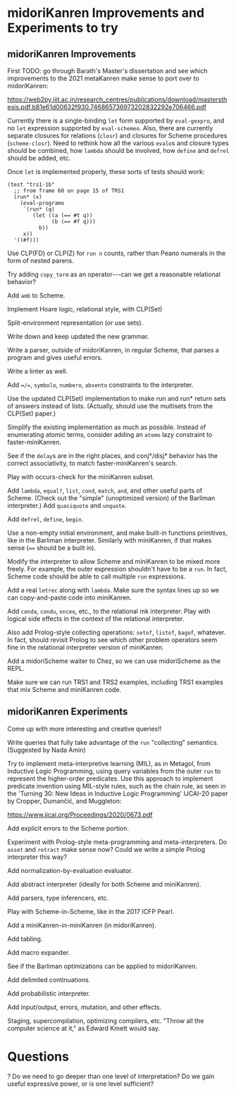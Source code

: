 # midoriKanren Improvements and Experiments to try

## midoriKanren Improvements

First TODO: go through Barath's Master's dissertation and see which improvements to the 2021 metaKanren make sense to port over to midoriKanren:

https://web2py.iiit.ac.in/research_centres/publications/download/mastersthesis.pdf.b81e61d00632f930.746865736973202832292e706466.pdf

Currently there is a single-binding `let` form supported by `eval-gexpro`, and no `let` expression supported by `eval-schemeo`.  Also, there are currently separate closures for relations (`closr`) and closures for Scheme procedures (`scheme-closr`).  Need to rethink how all the various `evalo`s and closure types should be combined, how `lambda` should be involved, how `define` and `defrel` should be added, etc.

Once `let` is implemented properly, these sorts of tests should work:

```
(test "trs1-1b"
  ;; from frame 60 on page 15 of TRS1
  (run* (x)
    (eval-programo
     `(run* (q)
        (let ((a (== #t q))
              (b (== #f q)))
          b))
     x))
  '((#f)))
```

Use CLP(FD) or CLP(Z) for `run n` counts, rather than Peano numerals in the form of nested parens.

Try adding `copy_term` as an operator---can we get a reasonable relational behavior?

Add `amb` to Scheme.

Implement Hoare logic, relational style, with CLP(Set)

Split-environment representation (or use sets).

Write down and keep updated the new grammar.

Write a parser, outside of midoriKanren, in regular Scheme, that parses a program and gives useful errors.

Write a linter as well.

Add `=/=`, `symbolo`, `numbero`, `absento` constraints to the interpreter.

Use the updated CLP(Set) implementation to make run and run* return sets of answers instead of lists.  (Actually, should use the multisets from the CLP(Set) paper.)

Simplify the existing implementation as much as possible.  Instead of enumerating atomic terms, consider adding an `atomo` lazy constraint to faster-miniKanren.

See if the `delay`s are in the right places, and conj*/disj* behavior has the correct associativity, to match faster-miniKanren's search.

Play with occurs-check for the miniKanren subset.

Add `lambda`, `equal?`, `list`, `cond`, `match`, `and`, and other useful parts of Scheme.  (Check out the "simple" (unoptimized version) of the Barliman interpreter.)
Add `quasiquote` and `unquote`.

Add `defrel`, `define`, `begin`.

Use a non-empty initial environment, and make built-in functions primitives, like in the Barliman interpreter.  Similarly with miniKanren, if that makes sense (`==` should be a built in).

Modify the interpreter to allow Scheme and miniKanren to be mixed more freely.  For example, the outer expression shouldn't have to be a `run`.  In fact, Scheme code should be able to call multiple `run` expressions.

Add a real `letrec` along with `lambda`.  Make sure the syntax lines up so we can copy-and-paste code into miniKanren.

Add `conda`, `condu`, `onceo`, etc., to the relational mk interpreter.  Play with logical side effects in the context of the relational interpreter.

Also add Prolog-style collecting operations: `setof`, `listof`, `bagof`, whatever.  In fact, should revisit Prolog to see which other problem operators seem fine in the relational interpreter version of miniKanren.

Add a midoriScheme waiter to Chez, so we can use midoriScheme as the REPL.

Make sure we can run TRS1 and TRS2 examples, including TRS1 examples that mix Scheme and miniKanren code.


## midoriKanren Experiments

Come up with more interesting and creative queries!!

Write queries that fully take advantage of the `run` "collecting" semantics.  (Suggested by Nada Amin)

Try to implement meta-interpretive learning (MIL), as in Metagol, from Inductive Logic Programming, using query variables from the outer `run` to represent the higher-order predicates.  Use this approach to implement predicate invention using MIL-style rules, such as the chain rule, as seen in the 'Turning 30: New Ideas in Inductive Logic Programming' IJCAI-20 paper by Cropper, Dumančić, and Muggleton:

https://www.ijcai.org/Proceedings/2020/0673.pdf

Add explicit errors to the Scheme portion.

Experiment with Prolog-style meta-programming and meta-interpreters.  Do `asset` and `retract` make sense now?  Could we write a simple Prolog interpreter this way?

Add normalization-by-evaluation evaluator.

Add abstract interpreter (ideally for both Scheme and miniKanren).

Add parsers, type inferencers, etc.

Play with Scheme-in-Scheme, like in the 2017 ICFP Pearl.

Add a miniKanren-in-miniKanren (in midoriKanren).

Add tabling.

Add macro expander.

See if the Barliman optimizations can be applied to midoriKanren.

Add delimited continuations.

Add probabilistic interpreter.

Add input/output, errors, mutation, and other effects.

Staging, supercompilation, optimizing compilers, etc.  "Throw all the computer science at it," as Edward Kmett would say.

# Questions

? Do we need to go deeper than one level of interpretation?  Do we gain useful expressive power, or is one level sufficient?